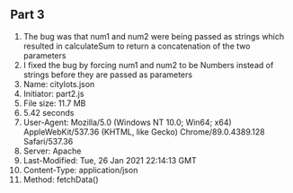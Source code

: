 ## Part 3
1. The bug was that num1 and num2 were being passed as strings which resulted in calculateSum to return a concatenation of the two parameters
2. I fixed the bug by forcing num1 and num2 to be Numbers instead of strings before they are passed as parameters
3. Name: citylots.json
4. Initiator: part2.js
5. File size: 11.7 MB
6. 5.42 seconds
7. User-Agent: Mozilla/5.0 (Windows NT 10.0; Win64; x64) AppleWebKit/537.36 (KHTML, like Gecko) Chrome/89.0.4389.128 Safari/537.36
8. Server: Apache
9. Last-Modified: Tue, 26 Jan 2021 22:14:13 GMT
10. Content-Type: application/json
11. Method: fetchData()